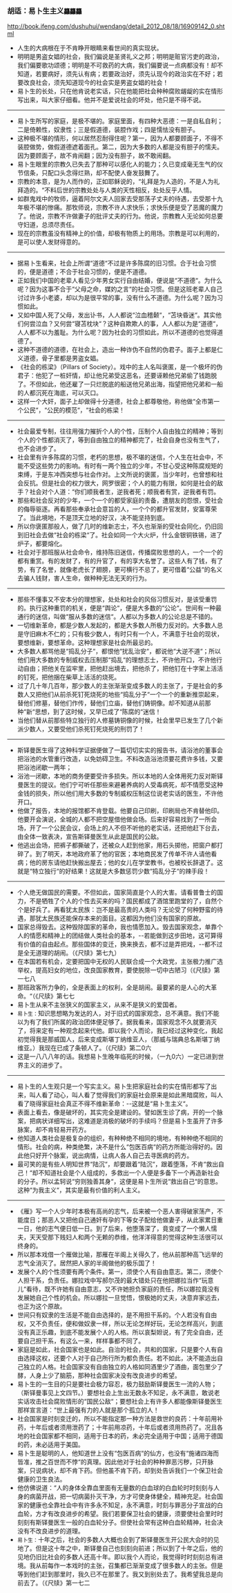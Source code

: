 ### 胡适：易卜生主义`龘龘龘`
http://book.ifeng.com/dushuhui/wendang/detail_2012_08/18/16909142_0.shtml
- 人生的大病根在于不肯睁开眼睛来看世间的真实现状。
- 明明是男盗女娼的社会，我们偏说是圣贤礼义之邦；明明是赃官污吏的政治，我们偏要歌功颂德；明明是不可救药的大病，我们偏要说一点病都没有！却不知道，若要病好，须先认有病；若要政治好，须先认现今的政治实在不好；若要改良社会，须先知道现今的社会实是男盗女娼的社会！
- 易卜生的长处，只在他肯说老实话，只在他能把社会种种腐败龌龊的实在情形写出来，叫大家仔细看。他并不是爱说社会的坏处，他只是不得不说。
---
- 易卜生所写的家庭，是极不堪的。家庭里面，有四种大恶德：一是自私自利；二是倚赖性，奴隶性；三是假道德，装腔作戏；四是懦怯没有胆子。
- 这种极不堪的情形，何以居然忍耐得住呢？第一，因为人都要顾面子，不得不装腔做势，做假道德遮着面孔。第二，因为大多数的人都是没有胆子的懦夫。因为要顾面子，故不肯闹翻；因为没有胆子，故不敢闹翻。
- 易卜生眼里的宗教久已失去了那种可以感化人的能力；久已变成毫无生气的仪节信条，只配口头念得烂熟，却不配使人奋发鼓舞了。
- 宗教的本意，是为人而作的，正如耶稣说的，“礼拜是为人造的，不是人为礼拜造的。“不料后世的宗教处处与人类的天性相反，处处反乎人情。
- 如群鬼戏中的牧师，逼着阿尔文夫人回家去受那荡子丈夫的待遇，去受那十九年极不堪的惨痛。那牧师说，宗教不许人求快乐；求快乐便是受了恶魔的魔力了。他说，宗教不许做妻子的批评丈夫的行为。他说，宗教教人无论如何总要守妇道，总须尽责任。
- 现在的宗教虽没有精神上的价值，却极有物质上的用场。宗教是可以利用的，是可以使人发财得意的。
---
- 据易卜生看来，社会上所谓“道德“不过是许多陈腐的旧习惯。合于社会习惯的，便是道德；不合于社会习惯的，便是不道德。
- 正如我们中国的老辈人看见少年男女实行自由结婚，便说是“不道德“。为什么呢？因为这事不合于“父母之命，媒妁之言“的社会习惯。但是这班老辈人自己讨过许多小老婆，却以为是很平常的事，没有什么不道德。为什么呢？因为习惯如此。
- 又如中国人死了父母，发出讣书，人人都说“泣血稽颡“，“苫块昏迷“。其实他们何尝泣血？又何尝“寝苫枕块“？这种自欺欺人的事，人人都以为是“道德“，人人都不以为羞耻。为什么呢？因为社会的习惯如此，所以不道德的也觉得道德了。
- 这种不道德的道德，在社会上，造出一种诈伪不自然的伪君子。面子上都是仁义道德，骨子里都是男盗女娼。
- 《社会的栋梁》（Pillars of Society）。戏中的主人名叫褒匿，是一个极坏的伪君子：他犯了一桩奸情，却让他兄弟受这恶名，还要诬赖他兄弟偷了钱跑脱了。不但如此，他还雇了一只烂脱底的船送他兄弟出海，指望把他兄弟和一船的人都沉死在海底，可以灭口。
- 这样一个大奸，面子上却做得十分道德，社会上都尊敬他，称他做“全市第一个公民“，“公民的模范“，“社会的栋梁！
---
- 社会最爱专制，往往用强力摧折个人的个性，压制个人自由独立的精神；等到个人的个性都消灭了，等到自由独立的精神都完了，社会自身也没有生气了，也不会进步了。
- 社会里有许多陈腐的习惯，老朽的思想，极不堪的迷信，个人生在社会中，不能不受这些势力的影响。有时有一两个独立的少年，不甘心受这种陈腐规矩的束缚，于是东冲西突想与社会作对。上文所说的褒匿，当少年时，也曾想和社会反抗。但是社会的权力很大，网罗很密；个人的能力有限，如何是社会的敌手？社会对个人道：“你们顺我者生，逆我者死；顺我者有赏，逆我者有罚。
- 那些和社会反对的少年，一个一个的都受家庭的责备，遭朋友的怨恨，受社会的侮辱驱逐。再看那些奉承社会意旨的人，一个个的都升官发财，安富尊荣了。当此境地，不是顶天立地的好汉，决不能坚持到底。
- 所以你褒匿那般人，做了几时的维新志士，不久也渐渐的受社会同化，仍旧回到旧社会去做“社会的栋梁“了。社会如同一个大火炉，什么金银铜铁锡，进了炉子，都要熔化。
- 社会对于那班服从社会命令，维持陈旧迷信，传播腐败思想的人，一个一个的都有重赏。有的发财了，有的升官了，有的享大名誉了。这些人有了钱，有了势，有了名誉，就像老虎长了翅膀，更可横行不忌了，更可借着“公益“的名义去骗人钱财，害人生命，做种种无法无天的行为。
---
- 那些不懂事又不安本分的理想家，处处和社会的风俗习惯反对，是该受重罚的。执行这种重罚的机关，便是“舆论“，便是大多数的“公论“。世间有一种最通行的迷信，叫做“服从多数的迷信“。人都以为多数人的公论总是不错的。
- 一切维新革命，都是少数人发起的，都是大多数人所极力反对的。大多数人总是守旧麻木不仁的；只有极少数人，有时只有一个人，不满意于社会的现状，要想维新，要想革命。这种理想家是社会所最忌的。
- 大多数人都骂他是“捣乱分子“，都恨他“扰乱治安“，都说他“大逆不道“；所以他们用大多数的专制威权去压制那“捣乱“的理想志士，不许他开口，不许他行动自由；把他关在监牢里，把他赶出境去，把他杀了，把他钉在十字架上活活的钉死，把他捆在柴草上活活的烧死。
- 过了几十年几百年，那少数人的主张渐渐变成多数人的主张了，于是社会的多数人又把他们从前杀死钉死烧死的地些“捣乱分子“一个一个的重新推崇起来，替他们修墓，替他们作传，替他们立庙，替他们铸铜像。却不知道从前那种“新“思想，到了这时候，又早已成了“陈腐的“迷信！
- 当他们替从前那些特立独行的人修墓铸铜像的时候，社会里早已发生了几个新派少数人，又要受他们杀死钉死烧死的刑罚了！
---
- 斯铎曼医生得了这种科学证据便做了一篇切切实实的报告书，请浴池的董事会把浴池的水管重行改造，以免妨碍卫生。不料改造浴池须要花费许多钱，又要把浴池闭歇一两年；
- 浴池一闭歇，本地的商务便要受许多损失。所以本地的人全体用死力反对斯铎曼医生的提议。他们宁可听任那些来避暑养病的人受毒病死，却不情愿受这种金钱的损失，所以他们用大多数的专制威权压制这位说老实话的医生，不许他开口。
- 他做了报告，本地的报馆都不肯登载。他要自己印刷，印刷局也不肯替他印。他要开会演说，全城的人都不把空屋借他做会场。后来好容易找到了一所会场，开了一个公民会议，会场上的人不但不听他的老实话，还把他赶下台去，由全体一致表决，宣告斯铎曼医生从此是国民的公敌。
- 他逃出会场，把裤子都撕破了，还被众人赶到他家，用石头掷他，把窗户都打碎了。到了明天，本地政府革了他的官医；本地商民发了传单不许人请他看病；他的房东请他赶快搬出屋去；他的女儿在学堂教书，也被校长辞退了。这就是“特立独行“的好结果！这就是大多数惩罚少数“捣乱分子“的辣手段！
---
- 个人绝无做国民的需要。不但如此，国家简直是个人的大害。请看普鲁士的国力，不是牺牲了个人的个性去买来的吗？国民都成了酒馆里跑堂的了，自然个个是好兵了。再看犹太民族：岂不是最高贵的人类吗？无论受了何种野蛮的待遇，那犹太民族还能保存本来的面目。这都因为他们没有国家的原故。
- 国家总得毁去。这种毁除国家的革命，我也情愿加入。毁去国家观念，单靠个人的情愿和精神上的团结做人类社会的基本，--若能做到这步田地，这可算得有价值的自由起点。那些国体的变迁，换来换去，都不过是弄把戏，--都不过是全无道理的胡闹。（《尺牍》第七九）
- 在本国若有机会，定要把国中无权的人民联合成一个大政党，主张极力推广选举权，提高妇女的地位，改良国家教育，要使脱除一切中古陋习（《尺牍》第一七八
- 那班政客所力争的，全是表面上的权利，全是胡闹。最要紧的是人心的大革命。“（《尺牍》第七七
- 易卜生从来不主张狭义的国家主义，从来不是狭义的爱国者。
- `易卜生：`知识思想略为发达的人，对于旧式的国家观念，总不满意。我们不能以为有了我们所属的政治团体便足够了。据我看来，国家观念不久就要消灭了，将来定有一种观念起来代他。即以我个人而论，我已经过这种变化，我起初觉得我是那威国人，后来变成斯堪丁纳维亚人，（那威与瑞典总名斯堪丁纳维亚。）我现在已成了条顿人了。（《尺牍》第二0六
- 这是一八八八年的话。我想易卜生晚年临死的时候，（一九0六）一定已进到世界主义的进步了。
---
- 易卜生的人生观只是一个写实主义。易卜生把家庭社会的实在情形都写了出来，叫人看了动心，叫人看了觉得我们的家庭社会原来是如此黑暗腐败，叫人看了晓得家庭社会真正不得不维新革命：--这就是“易卜生主义“。
- 表面上看去，像是破坏的，其实完全是建设的。譬如医生诊了病，开的一个脉案，把病状详细写出，这难道是消极的破坏的手续吗？但是易卜生虽开了许多脉案，却不肯轻易开药方。
- 他知道人类社会是极复杂的组织，有种种绝不相同的境地，有种种绝不相同的情形。社会的病，种类绝繁，决不是什么“包医百病“的药方所能治得好的。因此他只好开个脉案，说出病情，让病人各人自己去寻医病的药方。
- 最可笑的是有些人明知世界“陆沉“，却要跟着“陆沉“，跟着堕落，不肯“救出自己！“却不知道社会是个人组成的，多救出一个人便是多备下一个再造新社会的分子。所以孟轲说“穷则独善其身“，这便是易卜生所说“救出自己“的意思。这种“为我主义“，其实是最有价值的利人主义。
---
- 《雁》写一个人少年时本极有高尚的志气，后来被一个恶人害得破家荡产，不能度日；那恶人又把他自己通奸有孕的下等女子配给他做妻子，从此家累日重一日，他的志气便日低一日。到了后来，他堕落深了，竟变成了一个懒人懦夫，天天受那下贱妇人和两个无赖的恭维，他洋洋得意的觉得这种生活很可以终身的。
- 所以那本戏借一个雁做比喻，那雁在半阁上关得久了，他从前那种高飞远举的志气全消灭了。居然把人家的半阁做他的极乐国了！
- 发展个人的个性须要有两个条件。第一，须使个人有自由意志。第二，须使个人担干系，负责任。娜拉戏中写郝尔茂的最大错处只在他把娜拉当作“玩意儿“看待，既不许她有自由意志，又不许她担负家庭的责任，所以娜拉竟没有发展她自己个性的机会。所以娜拉一旦觉悟，恨极她的丈夫，决意弃家远去，也正为这个原故。
- 世间只有奴隶的生活是不能自由选择的，是不用担干系的。个人若没有自由权，又不负责任，便和做奴隶一样，所以无论怎样好玩，无论怎样高兴，到底没有真正乐趣，到底不能发展个人的人格。所以哀梨妲说，有了完全自由，还要自己担干系，有这么一来，样样事都不同了。
- 家庭是如此，社会国家也是如此。自治的社会，共和的国家，只是要个人有自由选择这权，还要个人对于自己所行所为都负责任。若不如此，决不能造出自己独立的人格。社会国家没有自由独立的人格如同酒里少了酒曲，面包里少了酵，人身上少了脑筋，那种社会国家决没有改良进步的希望。
- 易卜生的一生目的只是要社会极力容忍，极力鼓励斯铎曼医生一流的人物；（斯铎曼事见上文四节。）要想社会上生出无数永不知足，永不满意，敢说老实话攻击社会腐败情形的“国民公敌“；要想社会上有许多人都能像斯铎曼医生那样宣言道：“世上最强有力的人就是那个孤立的人！
- 社会国家是时刻变迁的，所以不能指定那一种方法是救世的良药：十年前用补药，十年后或者须用泄药了；十年前用凉药，十年后或者须用热药了。况且各地的社会国家都不相同，适用于日本的药，未必完全适用于中国；适用于德国的药，未必适用于美国。
- 易卜生是聪明的人，他知道世上没有“包医百病“的仙方，也没有“施诸四海而皆准，推之百世而不悖“的真理。因此他对于社会的种种罪恶污秽，只开脉案，只说病状，却不肯下药。但他虽不肯下药，却到处告诉我们一个保卫社会健康的卫生良法。
- 他仿佛说道：“人的身体全靠血里面有无量数的白血球的白血轮时时刻刻与人身的病菌开战，把一切病菌扑灭干净，方才可使身体健全，精神充足。社会国家的健康也全靠社会中有许多永不知足，永不满意，时刻与罪恶分子宣战的白血轮，方才有改良进步的希望。我们若要保卫社会的健康，须要使社会里时时刻刻有斯铎曼医生一般的白血轮分子。但使社会常有这种白血轮精神，社会决没有不改良进步的道理。
- `易卜生：`十年之后，社会的多数人大概也会到了斯铎曼医生开公民大会时的见地了。但是这十年之中，斯铎曼自己也刻刻向前进；所以到了十年之后，他的见地仍旧比社会的多数人还高十年。即以我个人而论，我觉得时时刻刻总有进境。我从前每作一本戏时的主张，召集都已渐渐变成了很多数人的主张。但是等到他们赶到那里时，我久已不在那里了。我又到别处去了。我希望我总是向前去了。（《尺牍》第一七二